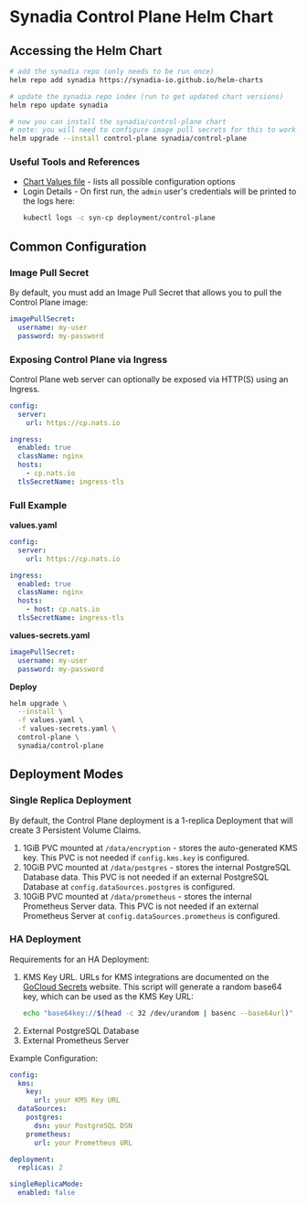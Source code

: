# Synadia Control Plane Helm Chart

## Accessing the Helm Chart

```bash
# add the synadia repo (only needs to be run once)
helm repo add synadia https://synadia-io.github.io/helm-charts

# update the synadia repo index (run to get updated chart versions)
helm repo update synadia

# now you can install the synadia/control-plane chart
# note: you will need to configure image pull secrets for this to work
helm upgrade --install control-plane synadia/control-plane
```

### Useful Tools and References

- [Chart Values file](https://github.com/synadia-io/helm-charts/blob/main/charts/control-plane/values.yaml) - lists all possible configuration options
- Login Details - On first run, the `admin` user's credentials will be printed to the logs here:
  ```bash
  kubectl logs -c syn-cp deployment/control-plane
  ```

## Common Configuration

### Image Pull Secret

By default, you must add an Image Pull Secret that allows you to pull the Control Plane image:

```yaml
imagePullSecret:
  username: my-user
  password: my-password
```

### Exposing Control Plane via Ingress

Control Plane web server can optionally be exposed via HTTP(S) using an Ingress.

```yaml
config:
  server:
    url: https://cp.nats.io

ingress:
  enabled: true
  className: nginx
  hosts:
    - cp.nats.io
  tlsSecretName: ingress-tls
```

### Full Example

**values.yaml**

```yaml
config:
  server:
    url: https://cp.nats.io

ingress:
  enabled: true
  className: nginx
  hosts:
    - host: cp.nats.io
  tlsSecretName: ingress-tls
```

**values-secrets.yaml**

```yaml
imagePullSecret:
  username: my-user
  password: my-password
```

**Deploy**

```bash
helm upgrade \
  --install \
  -f values.yaml \
  -f values-secrets.yaml \
  control-plane \
  synadia/control-plane
```

## Deployment Modes

### Single Replica Deployment

By default, the Control Plane deployment is a 1-replica Deployment that will create 3 Persistent Volume Claims.

1. 1GiB PVC mounted at `/data/encryption` - stores the auto-generated KMS key.
   This PVC is not needed if `config.kms.key` is configured.
2. 10GiB PVC mounted at `/data/postgres` - stores the internal PostgreSQL Database data.
   This PVC is not needed if an external PostgreSQL Database at `config.dataSources.postgres` is configured.
3. 10GiB PVC mounted at `/data/prometheus` - stores the internal Prometheus Server data.
   This PVC is not needed if an external Prometheus Server at `config.dataSources.prometheus` is configured.

### HA Deployment

Requirements for an HA Deployment:

1. KMS Key URL. URLs for KMS integrations are documented on the [GoCloud Secrets](https://gocloud.dev/howto/secrets/) website.
   This script will generate a random base64 key, which can be used as the KMS Key URL:
   ```bash
   echo "base64key://$(head -c 32 /dev/urandom | basenc --base64url)"
   ```
2. External PostgreSQL Database
3. External Prometheus Server

Example Configuration:

```yaml
config:
  kms:
    key:
      url: your KMS Key URL
  dataSources:
    postgres:
      dsn: your PostgreSQL DSN
    prometheus:
      url: your Prometheus URL

deployment:
  replicas: 2

singleReplicaMode:
  enabled: false
```
